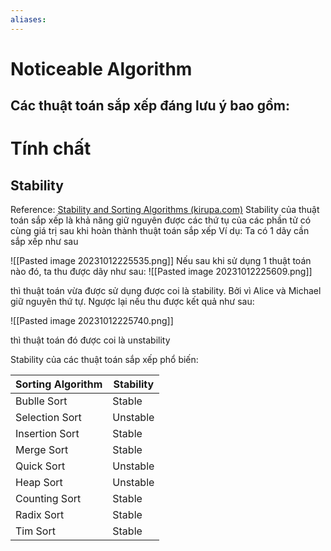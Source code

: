 ```yaml
---
aliases:
---
```

# Noticeable Algorithm

Các thuật toán sắp xếp đáng lưu ý bao gồm:
- 
# Tính chất
## Stability
Reference: [Stability and Sorting Algorithms (kirupa.com)](https://www.kirupa.com/data_structures_algorithms/stability_sorting_algorithms.htm)
Stability của thuật toán sắp xếp là khả năng giữ nguyên được các thứ tụ của các phần tử có cùng giá trị  sau khi hoàn thành thuật toán sắp xếp
Ví dụ: Ta có 1 dãy cần sắp xếp như sau

![[Pasted image 20231012225535.png]]
Nếu sau khi sử dụng 1 thuật toán nào đó, ta thu được dãy như sau:
![[Pasted image 20231012225609.png]]

thì thuật toán vừa được sử dụng được coi là stability. Bởi vì Alice và Michael giữ nguyên thứ tự. Ngược lại nếu thu được kết quả như sau:

![[Pasted image 20231012225740.png]]

thì thuật toán đó được coi là unstability

Stability của các thuật toán sắp xếp phổ biến:

| **Sorting Algorithm** | **Stability** |
| --------------------- | ------------- |
| Bublle Sort           | Stable        |
| Selection Sort        | Unstable      |
| Insertion Sort        | Stable        |
| Merge Sort            | Stable        |
| Quick Sort            | Unstable      |
| Heap Sort             | Unstable      |
| Counting Sort         | Stable        |
| Radix Sort            | Stable        |
| Tim Sort              | Stable        |

